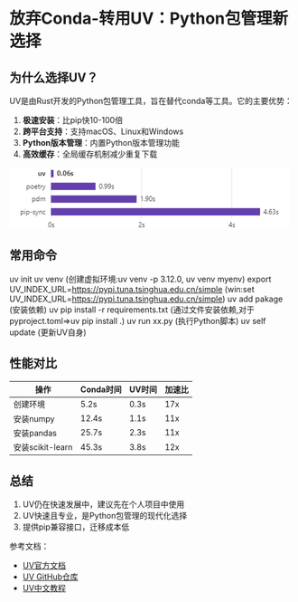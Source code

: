 # 放弃Conda-转用UV：Python包管理新选择

## 为什么选择UV？

UV是由Rust开发的Python包管理工具，旨在替代conda等工具。它的主要优势：

1. **极速安装**：比pip快10-100倍
2. **跨平台支持**：支持macOS、Linux和Windows
3. **Python版本管理**：内置Python版本管理功能
4. **高效缓存**：全局缓存机制减少重复下载

![alt text](../../z_using_files/img/judge/uv.png)

## 常用命令
uv init
uv venv (创建虚拟环境:uv venv -p 3.12.0, uv venv myenv)
export UV_INDEX_URL=https://pypi.tuna.tsinghua.edu.cn/simple (win:set UV_INDEX_URL=https://pypi.tuna.tsinghua.edu.cn/simple)
uv add pakage (安装依赖)
uv pip install -r requirements.txt (通过文件安装依赖,对于pyproject.toml=>uv pip install .)
uv run xx.py (执行Python脚本)
uv self update (更新UV自身)

## 性能对比

| 操作         | Conda时间 | UV时间  | 加速比 |
|--------------|-----------|---------|--------|
| 创建环境     | 5.2s      | 0.3s    | 17x    |
| 安装numpy    | 12.4s     | 1.1s    | 11x    |
| 安装pandas   | 25.7s     | 2.3s    | 11x    |
| 安装scikit-learn | 45.3s | 3.8s    | 12x    |


## 总结

1. UV仍在快速发展中，建议先在个人项目中使用
2. UV快速且专业，是Python包管理的现代化选择
3. 提供pip兼容接口，迁移成本低


参考文档：
- [UV官方文档](https://docs.astral.sh/uv/getting-started/features/)
- [UV GitHub仓库](https://github.com/astral-sh/uv)
- [UV中文教程](https://vra.github.io/2024/03/31/uv-tutorial1/)
